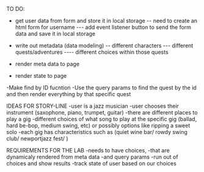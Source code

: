 TO DO:
- get user data from form and store it in local storage
-- need to create an html form for username 
--- add event listener button to send the form data and save it in local storage

- write out metadata (data modeling)
-- different characters
--- different quests/adventures
---- different choices within those quests

- render meta data to page


- render state to page

-Make find by ID fucntion 
-Use the query params to find the quest by the id and then render everything by that specific quest










IDEAS FOR STORY-LINE
-user is a jazz musician
-user chooses their instrument (saxophone, piano, trumpet, guitar)
-there are different places to play a gig
-different choices of what song to play at the specific gig (ballad, hard be-bop, medium swing, etc) or possibly options like ripping a sweet solo
-each gig has characteristics such as (quiet wine bar/ rowdy swing club/ newportjazz fest/ )





REQUIREMENTS FOR THE LAB
-needs to have choices,
-that are dynamicaly rendered from meta data
-and query params
-run out of choices and show results
-track state of user based on our choices